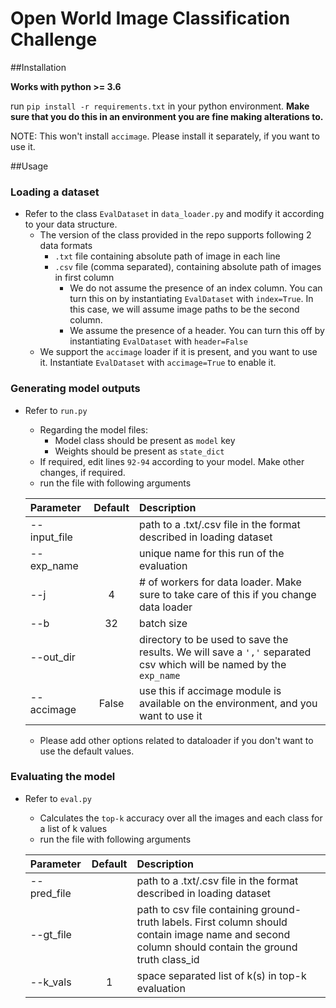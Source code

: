 # Open World Image Classification Challenge


##Installation

**Works with python >= 3.6**

run `pip install -r requirements.txt` in your python environment. **Make sure that you do this in an environment you are fine making alterations to.**

NOTE: This won't install `accimage`. Please install it separately, if you want to use it.

##Usage

### Loading a dataset

* Refer to the class `EvalDataset` in `data_loader.py` and modify it according to your data structure.
    * The version of the class provided in the repo supports following 2 data formats
        * `.txt` file containing absolute path of image in each line
        * `.csv` file (comma separated), containing absolute path of images in first column
            * We do not assume the presence of an index column. You can turn this on by instantiating `EvalDataset` with `index=True`. In this case, we will assume image paths to be the second column.
            * We assume the presence of a header. You can turn this off by instantiating `EvalDataset` with `header=False`
    * We support the `accimage` loader if it is present, and you want to use it. Instantiate `EvalDataset` with `accimage=True` to enable it.
    


### Generating model outputs

* Refer to `run.py`
    * Regarding the model files:  
        * Model class should be present as `model` key
        * Weights should be present as `state_dict`
    * If required, edit lines `92-94` according to your model. Make other changes, if required.
    * run the file with following arguments 
      
    | Parameter                 | Default       | Description   |	
    | :------------------------ |:-------------:| :-------------|
    | --input_file | | path to a .txt/.csv file in the format described in loading dataset|
    | --exp_name | | unique name for this run of the evaluation|
    | --j | 4| # of workers for data loader. Make sure to take care of this if you change data loader |
    | --b | 32 | batch size|
    | --out_dir | | directory to be used to save the results. We will save a `','` separated csv which will be named by the `exp_name`|
    | --accimage | False | use this if accimage module is available on the environment, and you want to use it |

    * Please add other options related to dataloader if you don't want to use the default values.
    
    

### Evaluating the model

* Refer to `eval.py`
    * Calculates the `top-k` accuracy over all the images and each class for a list of k values
    * run the file with following arguments
    
    | Parameter                 | Default       | Description   |	
    | :------------------------ |:-------------:| :-------------|
    | --pred_file | | path to a .txt/.csv file in the format described in loading dataset|path to csv file containing predicted labels. First column should contain image name and rest of the columns should contain predicted probabilities for each of the class_id in the ascending order of class_ids
    | --gt_file | | path to csv file containing ground-truth labels. First column should contain image name and second column should contain the ground truth class_id|
    | --k_vals | 1| space separated list of k(s) in top-k evaluation |
